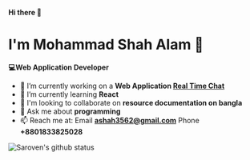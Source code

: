 **Hi there 👋**
# I'm Mohammad Shah Alam :child:
  **💻Web Application Developer**

- 🔭 I’m currently working on a **Web Application [Real Time Chat](#)**
- 🌱 I’m currently learning **React**
- 👯 I'm looking to collaborate on **resource documentation on bangla**
- 💬 Ask me about **programming**
- 📫 Reach me at: Email **ashah3562@gmail.com** Phone **+8801833825028**

![Saroven's github status](https://github-readme-stats.vercel.app/api?username=saroven&count_private=true&show_icons=true&hide=issues&theme=dracula)




<!--
**saroven/saroven** is a ✨ _special_ ✨ repository because its `README.md` (this file) appears on your GitHub profile.

Here are some ideas to get you started:

- 🔭 I’m currently working on ...
- 🌱 I’m currently learning ...
- 👯 I’m looking to collaborate on ...
- 🤔 I’m looking for help with ...
- 💬 Ask me about ...
- 📫 How to reach me: ...
- 😄 Pronouns: ...
- ⚡ Fun fact: ...
-->
